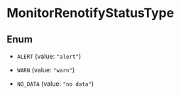 # MonitorRenotifyStatusType

## Enum

- `ALERT` (value: `"alert"`)

- `WARN` (value: `"warn"`)

- `NO_DATA` (value: `"no data"`)
